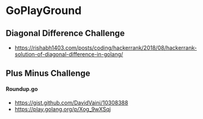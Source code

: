 # GoPlayGround


## Diagonal Difference Challenge
- https://rishabh1403.com/posts/coding/hackerrank/2018/08/hackerrank-solution-of-diagonal-difference-in-golang/

## Plus Minus Challenge

#### Roundup.go
- https://gist.github.com/DavidVaini/10308388
- https://play.golang.org/p/Xog_9wXSqj
